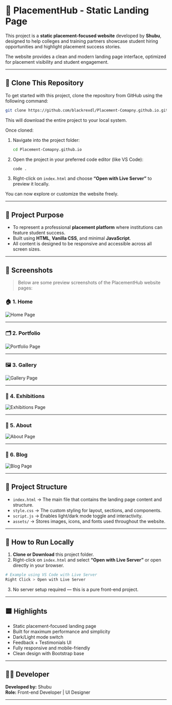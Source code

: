 # 📘 PlacementHub - Static Landing Page

This project is a **static placement-focused website** developed by **Shubu**, designed to help colleges and training partners showcase student hiring opportunities and highlight placement success stories.

The website provides a clean and modern landing page interface, optimized for placement visibility and student engagement.

---

## 📂 Clone This Repository

To get started with this project, clone the repository from GitHub using the following command:

```bash
git clone https://github.com/blackrexdl/Placement-Comapny.github.io.git
```

This will download the entire project to your local system.

Once cloned:
1. Navigate into the project folder:
   ```bash
   cd Placement-Comapny.github.io
   ```

2. Open the project in your preferred code editor (like VS Code):
   ```bash
   code .
   ```

3. Right-click on `index.html` and choose **“Open with Live Server”** to preview it locally.

You can now explore or customize the website freely.

---

## 🔹 Project Purpose

- To represent a professional **placement platform** where institutions can feature student success.
- Built using **HTML**, **Vanilla CSS**, and minimal **JavaScript**.
- All content is designed to be responsive and accessible across all screen sizes.

---

## 📸 Screenshots

> Below are some preview screenshots of the PlacementHub website pages:

### 🏠 1. Home
![Home Page](https://cvws.icloud-content.com/B/AZ-BYYZ956u-yQX_E4KMwWnzHvD1Ac25YimAmLJbKIduXA2m6-2IR2rC/Screenshot+2025-07-08+at+8.38.07%E2%80%AFPM.png?o=Al8NrbURSQlidgjmeHDV9lQyCtohPZ4n5rZz-09yXOva&v=1&x=3&a=CAogSLKMvPYm72J8ugJK6tXceGqqXGIySrXn1KxdaH_ghlgSbxDBlv_U_jIYwfPa1v4yIgEAUgTzHvD1WgSIR2rCaie8Gjf--Es_EvRVxbiggWGRkMcVUrhjOvfEm8ALtb3z2tKWKxuDUYhyJ-w8NXfm5cE0rfg_SfSl1i6M6zTm0PJko9j2Rbbi9IJap5LFMEERIA&e=1751991630&fl=&r=fda3904c-9367-455a-9224-21673371242a-1&k=bq2EWf4aHwxWTTxWZfkn9w&ckc=com.apple.clouddocs&ckz=com.apple.CloudDocs&p=172&s=r6aFK54M1LGtZ6TlxFxJ059LKxw&cd=i)

---

### 🗂️ 2. Portfolio
![Portfolio Page](https://cvws.icloud-content.com/B/AZmZFs4sM7k_mMtxIqqL-KK_pQfsATmDgzfnqflhIIH5Q-0Kwu7IXEax/Screenshot+2025-07-08+at+8.38.24%E2%80%AFPM.png?o=AmG5B3JeKkV26xBdMA5dSIM635T70bGPpXB6SDeXsnlG&v=1&x=3&a=CAogR6n_c-Fnr9HGhDExwkz5thujUoMEgUZwCP9tmzNcw8ASbxDBy4PV_jIYwajf1v4yIgEAUgS_pQfsWgTIXEaxaifVgEPurV2bwyc_ryCZL1ufkiCtaESG2uObg30gGSwh-wkEt54s6kZyJ_o3G473g7Ai1Ik_wYi8ZLFsJ7vUmEZTP01yWhGiihUN9nT7FDVIFA&e=1751991702&fl=&r=95ae27e4-5192-49da-a9d7-c063b390deb9-1&k=YLh8ftniik7_4wsu0EOQBQ&ckc=com.apple.clouddocs&ckz=com.apple.CloudDocs&p=172&s=trHIAGq7NTIejkwwCCCnSxS5r-8&cd=i)

---

### 🖼️ 3. Gallery
![Gallery Page](https://cvws.icloud-content.com/B/AXrysZc5VfQLt0P02F8cXHW3eJsjAbeCd4OBuoIIqZ9LZRDmGALRTEGg/Screenshot+2025-07-08+at+8.38.45%E2%80%AFPM.png?o=AlOBqhm9z7b1fDJFnsnHiJUzsyGxM7vpTkDGYUala2sa&v=1&x=3&a=CAogJapOM7ex9gh_oUwynhMIiiqlMH_2YZYbWwSo6fiBtJ0SbxC7kf_U_jIYu-7a1v4yIgEAUgS3eJsjWgTRTEGgaid2j1wcdcDehcmY5BxRgO7ev9yFjvxw4hqzhk88rQbh3I_Odd3aRcVyJxPlCCl7msxFcX64G_eXexSSme4V96P3R7iwMMc72GwrvouBiWHoNg&e=1751991629&fl=&r=924fde08-4953-4156-955a-9f1ec9022505-1&k=WbITET6LWYK3MLQRl2RDZQ&ckc=com.apple.clouddocs&ckz=com.apple.CloudDocs&p=172&s=gcfsEIeSekSEpCHVhfotst9N9_U&cd=i)

---

### 🏢 4. Exhibitions
![Exhibitions Page](https://cvws.icloud-content.com/B/AWsztO-dxq22howr-haU3gAikp5SATMo4ZFW9N0ol9AygEMv7vxKdP-7/Screenshot+2025-07-08+at+8.38.53%E2%80%AFPM.png?o=AjyrwW_yOTpY69B3M_LFDPUb4kP8kFrRMQvjuZ2gMNLL&v=1&x=3&a=CAog_GsZ51vqMbhUzv68ETVDtiM8D7WDfcV1dmEyWzcS1w8SbxDN1YXV_jIYzbLh1v4yIgEAUgQikp5SWgRKdP-7aiePAj2I2xbxDvvRA_0589xqjFi40EwkpXe4gf7HnGwm9Xr0VKB5Y09yJzKX7VrQW1yyQ4nB0ACm69Cry7Tgon3plV0meoxEFtLvDX92jAiQtQ&e=1751991736&fl=&r=e8ace301-4aec-4331-a925-028a2284ed21-1&k=AoX-vZaEVvm4QRA0WlCd_Q&ckc=com.apple.clouddocs&ckz=com.apple.CloudDocs&p=172&s=3RG4jG0S2a_MfAJYJxcNgOtW4Ww&cd=i)

---

### 👥 5. About
![About Page](https://cvws.icloud-content.com/B/AddzCh5Ts5uC6c-MK_fEVokc9NNaAalD9iEwrR5h0kl40ZyKeC85GkYK/Screenshot+2025-07-08+at+8.39.05%E2%80%AFPM.png?o=Au8QY9JT0q2J6xRkxsdirwqOQflKO5KaO2OE4SlVz8cx&v=1&x=3&a=CAogvPPoRMIJXbFYCLc7MdZtfvpMNT31pGIGPdvBtGQs7gcSbxD6soLV_jIY-o_e1v4yIgEAUgQc9NNaWgQ5GkYKaieUpAkwNz0JHxPvxnyZayPLERCBAVYndMgJMuXVOt6-2BnyiNFiyiJyJzHg6ZuZFXoU20GSLJ8WXK7iLUOQFSEDj_Gd1Zm8dBdr5qWJsZi-Dg&e=1751991683&fl=&r=bdc629bc-bb1e-435b-bee4-76ffcc1e0595-1&k=RGjZ2Y4S4AiVpOo0ePFbVQ&ckc=com.apple.clouddocs&ckz=com.apple.CloudDocs&p=172&s=2oOICs-RAC-7-89dxcwNvTcaZWM&cd=i)

---

### 📰 6. Blog
![Blog Page](https://cvws.icloud-content.com/B/Ae7nMXZtEbLA1HYIqZCz9btlPrj0Ad0yqEESZ7ipPo9kmWimVFHsmxxc/Screenshot+2025-07-08+at+8.39.18%E2%80%AFPM.png?o=AugkLzHxHQfPOeJ7BBSXp4AV8FtrvTR-YpJnQvvGpdLB&v=1&x=3&a=CAogV1V41fEi5hCgyMf7MnhbejRHcDK0YepY9bIYuiN3-BgSbxC4lofV_jIYuPPi1v4yIgEAUgRlPrj0WgTsmxxcaiclkmr8Imo7NtzKRMOiwRmx4O6dIb7889dg0QkkJYb2idRZ-vS1ymFyJ-phB8TC33dXLELnRu6FYmc2RgW7a0od-1-WJUt6e9BDPVMrhzjC8A&e=1751991761&fl=&r=960e0c91-0999-4f32-ae40-c220ff34309c-1&k=Z-bj8_07oc7llOaLquS7-w&ckc=com.apple.clouddocs&ckz=com.apple.CloudDocs&p=172&s=LcX9axwOG-5spb98Swnw5zJOrxw&cd=i)

---

## 🔧 Project Structure

- `index.html` → The main file that contains the landing page content and structure.
- `style.css` → The custom styling for layout, sections, and components.
- `script.js` → Enables light/dark mode toggle and interactivity.
- `assets/` → Stores images, icons, and fonts used throughout the website.

---

## 🚀 How to Run Locally

1. **Clone or Download** this project folder.
2. Right-click on `index.html` and select **“Open with Live Server”** or open directly in your browser.

```bash
# Example using VS Code with Live Server
Right Click > Open with Live Server
```

3. No server setup required — this is a pure front-end project.

---

## 🟦 Highlights

- Static placement-focused landing page
- Built for maximum performance and simplicity
- Dark/Light mode switch
- Feedback + Testimonials UI
- Fully responsive and mobile-friendly
- Clean design with Bootstrap base

---

## 👨‍💻 Developer

**Developed by:** Shubu  
**Role:** Front-end Developer | UI Designer

---